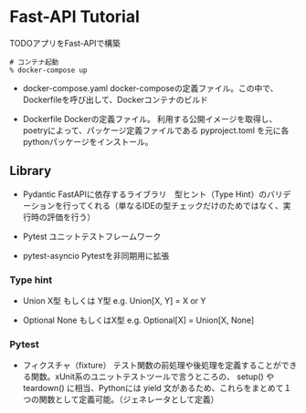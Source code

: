 # Fast-API Tutorial
TODOアプリをFast-APIで構築


```
# コンテナ起動
% docker-compose up
```
- docker-compose.yaml
	docker-composeの定義ファイル。この中で、Dockerfileを呼び出して、Dockerコンテナのビルド

- Dockerfile
  Dockerの定義ファイル。
  利用する公開イメージを取得し、 poetryによって、パッケージ定義ファイルである pyproject.toml を元に各pythonパッケージをインストール。


## Library
- Pydantic
  FastAPIに依存するライブラリ　型ヒント（Type Hint）のバリデーションを行ってくれる（単なるIDEの型チェックだけのためではなく、実行時の評価を行う）

- Pytest
  ユニットテストフレームワーク

- pytest-asyncio
  Pytestを非同期用に拡張

### Type hint
- Union
  X型 もしくは Y型  e.g. Union[X, Y] = X or Y

- Optional
  None もしくはX型  e.g. Optional[X] = Union[X, None]

### Pytest
- フィクスチャ（fixture）
    テスト関数の前処理や後処理を定義することができる関数。xUnit系のユニットテストツールで言うところの、 setup() や teardown() に相当、Pythonには yield 文があるため、これらをまとめて１つの関数として定義可能。（ジェネレータとして定義）

